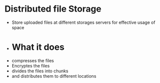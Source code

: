 # Distributed file Storage
- Store uploaded files at different storages servers for effective usage of space
- # What it does
- compresses the files 
- Encryptes the files
- divides the files into chunks
- and distributes them to different locations
